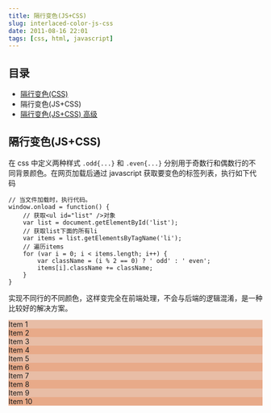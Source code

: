 ```yaml
---
title: 隔行变色(JS+CSS)
slug: interlaced-color-js-css
date: 2011-08-16 22:01
tags: [css, html, javascript]
---
```


目录
-----

 - [隔行变色(CSS)][m1]
 - 隔行变色(JS+CSS)
 - [隔行变色(JS+CSS) 高级][m3]

[m1]: http://www.g2w.me/2011/08/interlaced-color-css/
[m3]: http://www.g2w.me/2011/08/interlaced-color-js-css-advanced/

隔行变色(JS+CSS)
------------------

在 css 中定义两种样式 `.odd{...}` 和 `.even{...}` 分别用于奇数行和偶数行的不同背景颜色。在网页加载后通过 javascript
获取要变色的标签列表，执行如下代码

    // 当文件加载时，执行代码。
    window.onload = function() {
        // 获取<ul id="list" />对象
        var list = document.getElementById('list');
        // 获取list下面的所有li
        var items = list.getElementsByTagName('li');
        // 遍历items
        for (var i = 0; i < items.length; i++) {
            var className = (i % 2 == 0) ? ' odd' : ' even';
            items[i].className += className; 
        }
    }

实现不同行的不同颜色，这样变完全在前端处理，不会与后端的逻辑混淆，是一种比较好的解决方案。

<ul id="list" style="list-style-type: none; padding: 0px; margin: 0px;">
	<li class="odd"  style="background-color: #e8bda6;">Item 1</li>
	<li class="even" style="background-color: #e8aa89;">Item 2</li>
	<li class="odd"  style="background-color: #e8bda6;">Item 3</li>
	<li class="even" style="background-color: #e8aa89;">Item 4</li>
	<li class="odd"  style="background-color: #e8bda6;">Item 5</li>
	<li class="even" style="background-color: #e8aa89;">Item 6</li>
	<li class="odd"  style="background-color: #e8bda6;">Item 7</li>
	<li class="even" style="background-color: #e8aa89;">Item 8</li>
	<li class="odd"  style="background-color: #e8bda6;">Item 9</li>
	<li class="even" style="background-color: #e8aa89;">Item 10</li>
	<li class="odd"  style="background-color: #e8bda6;>Item 11</li>
</ul>
